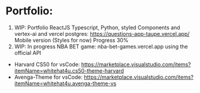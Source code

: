 # Portfolio:

1. WIP: Portfolio ReactJS Typescript, Python, styled Components and vertex-ai and vercel postgres: https://questions-app-taupe.vercel.app/
Mobile version (Styles for now) Progress 30%
2. WIP: In progress NBA BET game: nba-bet-games.vercel.app using the official API


* Harvard CS50 for vsCode: https://marketplace.visualstudio.com/items?itemName=whitehat4u.cs50-theme-harvard
*  Avenga-Theme for vsCode: https://marketplace.visualstudio.com/items?itemName=whitehat4u.avenga-theme-vs
